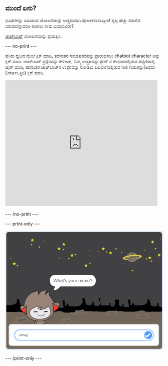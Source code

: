 ## ಮುಂದೆ ಏನು?

ಭೂತಗಳನ್ನು ಹಿಡಿಯುವ ಯೋಜನೆಯನ್ನು ಉತ್ತಮವಾಗಿ ಪೂರ್ಣಗೊಳಿಸಿದ್ದೀರಿ! ಸ್ವಲ್ಪ ಹೆಚ್ಚು ಸವಾಲಿನ ಯಾವುದನ್ನಾದರೂ ರಚಿಸಲು ನೀವು ಬಯಸುವಿರಾ?

[ಚಾಟ್‌ಬಾಟ್](https://projects.raspberrypi.org/en/projects/chatbot?utm_source=pathway&utm_medium=whatnext&utm_campaign=projects) ಯೋಜನೆಯನ್ನು ಪ್ರಯತ್ನಿಸಿ.

\--- no-print \---

ಹಸಿರು ಧ್ವಜದ ಮೇಲೆ ಕ್ಲಿಕ್ ಮಾಡಿ, ತದನಂತರ ಸಂಭಾಷಣೆಯನ್ನು ಪ್ರಾರಂಭಿಸಲು chatbot character ಅನ್ನು ಕ್ಲಿಕ್ ಮಾಡಿ. ಚಾಟ್‌ಬಾಟ್ ಪ್ರಶ್ನೆಯನ್ನು ಕೇಳಿದಾಗ, ನಿಮ್ಮ ಉತ್ತರವನ್ನು ಸ್ಟೇಜ್ ನ ಕೆಳಭಾಗದಲ್ಲಿರುವ ಪೆಟ್ಟಿಗೆಯಲ್ಲಿ ಟೈಪ್ ಮಾಡಿ, ತದನಂತರ ಚಾಟ್‌ಬಾಟ್‌ನ ಉತ್ತರವನ್ನು ನೋಡಲು ಬಲಭಾಗದಲ್ಲಿರುವ ನೀಲಿ ಗುರುತನ್ನು(ಅಥವಾ `Enter`ಒತ್ತಿರಿ) ಕ್ಲಿಕ್ ಮಾಡಿ.

<div class="scratch-preview">
  <iframe allowtransparency="true" width="485" height="402" src="https://scratch.mit.edu/projects/embed/248864190/?autostart=false" 
  frameborder="0" scrolling="no"></iframe>
</div>

\--- /no-print \---

\--- print-only \---

![complete project](images/chatbot-preview.png)

\--- /print-only \---